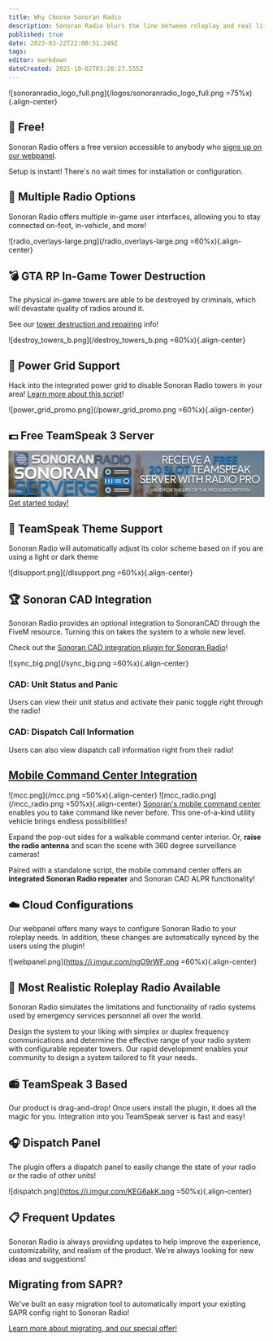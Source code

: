 ```yaml
---
title: Why Choose Sonoran Radio
description: Sonoran Radio blurs the line between roleplay and real life. See what we have to offer!
published: true
date: 2023-03-22T22:00:51.249Z
tags: 
editor: markdown
dateCreated: 2021-10-02T03:28:27.555Z
---
```



![sonoranradio_logo_full.png](/logos/sonoranradio_logo_full.png =75%x){.align-center}

## 💸 Free!

Sonoran Radio offers a free version accessible to anybody who [signs up on our webpanel](https://sonoranradio.com).

Setup is instant! There's no wait times for installation or configuration.

## 📡 Multiple Radio Options

Sonoran Radio offers multiple in-game user interfaces, allowing you to stay connected on-foot, in-vehicle, and more!

![radio_overlays-large.png](/radio_overlays-large.png =60%x){.align-center}

## 💣 GTA RP In-Game Tower Destruction

The physical in-game towers are able to be destroyed by criminals, which will devastate quality of radios around it.

See our [tower destruction and repairing](/tutorials/script-usage#destroying-a-tower) info!

![destroy_towers_b.png](/destroy_towers_b.png =60%x){.align-center}

## 🔌 Power Grid Support
Hack into the integrated power grid to disable Sonoran Radio towers in your area!
[Learn more about this script](https://www.sonoran.store/package/5120025)!

![power_grid_promo.png](/power_grid_promo.png =60%x){.align-center}

## 💵 Free TeamSpeak 3 Server
[![Free TeamSpeak 3 Server Promo Banner](/pricing/free-teamspeak-promo/freeteamspeakpromobanner.png)](/pricing/free-teamspeak-promo)
[Get started today!](/pricing/free-teamspeak-promo)

## 🔦 TeamSpeak Theme Support

Sonoran Radio will automatically adjust its color scheme based on if you are using a light or dark theme

![dlsupport.png](/dlsupport.png =60%x){.align-center}

## 🏆 Sonoran CAD Integration

Sonoran Radio provides an optional integration to SonoranCAD through the FiveM resource. Turning this on takes the system to a whole new level.

Check out the [Sonoran CAD integration plugin for Sonoran Radio](https://info.sonorancad.com/integration-plugins/integration-plugins/available-plugins/sonoran-radio-sonrad)!

![sync_big.png](/sync_big.png =60%x){.align-center}

### CAD: Unit Status and Panic
Users can view their unit status and activate their panic toggle right through the radio!

### CAD: Dispatch Call Information
Users can also view dispatch call information right from their radio!

## [Mobile Command Center Integration](https://www.sonoran.store/package/5287071)
![mcc.png](/mcc.png =50%x){.align-center}
![mcc_radio.png](/mcc_radio.png =50%x){.align-center}
[Sonoran's mobile command center](https://www.sonoran.store/package/5287071) enables you to take command like never before. This one-of-a-kind utility vehicle brings endless possibilities!

Expand the pop-out sides for a walkable command center interior. Or, **raise the radio antenna** and scan the scene with 360 degree surveillance cameras!

Paired with a standalone script, the mobile command center offers an **integrated Sonoran Radio repeater** and Sonoran CAD ALPR functionality!

## ☁️ Cloud Configurations

Our webpanel offers many ways to configure Sonoran Radio to your roleplay needs. In addition, these changes are automatically synced by the users using the plugin!

![webpanel.png](https://i.imgur.com/ngO9rWF.png =60%x){.align-center}

## 💯 Most Realistic Roleplay Radio Available

Sonoran Radio simulates the limitations and functionality of radio systems used by emergency services personnel all over the world.

Design the system to your liking with simplex or duplex frequency communications and determine the effective range of your radio system with configurable repeater towers. Our rapid development enables your community to design a system tailored to fit your needs.

## 📻 TeamSpeak 3 Based

Our product is drag-and-drop! Once users install the plugin, it does all the magic for you. Integration into you TeamSpeak server is fast and easy!

## 🎧 Dispatch Panel

The plugin offers a dispatch panel to easily change the state of your radio or the radio of other units!

![dispatch.png](https://i.imgur.com/KEG6akK.png =50%x){.align-center}

## 📋 Frequent Updates

Sonoran Radio is always providing updates to help improve the experience, customizability, and realism of the product. We're always looking for new ideas and suggestions!

## Migrating from SAPR?
We've built an easy migration tool to automatically import your existing SAPR config right to Sonoran Radio!

[Learn more about migrating, and our special offer!](/tutorials/import-sapr-config)
